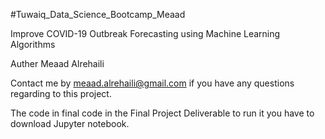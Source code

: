 
#Tuwaiq_Data_Science_Bootcamp_Meaad


Improve COVID-19 Outbreak Forecasting using Machine Learning Algorithms


Auther Meaad Alrehaili 


Contact me by meaad.alrehaili@gmail.com if you have any questions regarding to this project.







The code in final code in the  Final Project Deliverable to run it you have to download Jupyter notebook.



